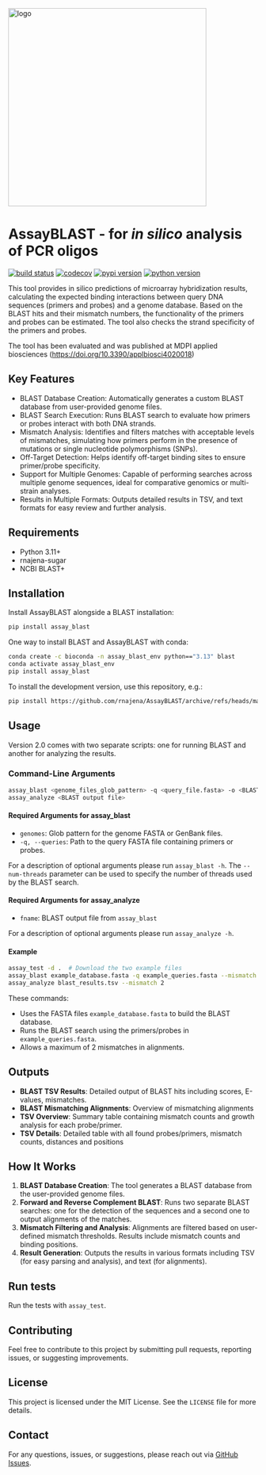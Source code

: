 <img src="https://raw.github.com/rnajena/AssayBLAST/main/logo/assayblast_logo_low.png" alt="logo" width="400">

# AssayBLAST - for *in silico* analysis of PCR oligos

[![build status](https://github.com/rnajena/AssayBLAST/workflows/tests/badge.svg)](https://github.com/rnajena/AssayBLAST/actions)
[![codecov](https://codecov.io/gh/rnajena/AssayBLAST/branch/main/graph/badge.svg)](https://codecov.io/gh/rnajena/AssayBLAST)
[![pypi version](https://img.shields.io/pypi/v/assay_blast.svg)](https://pypi.python.org/pypi/assay_blast)
[![python version](https://img.shields.io/pypi/pyversions/assay_blast.svg)](https://python.org)

This tool provides in silico predictions of microarray hybridization results, calculating the expected binding interactions between query DNA sequences (primers and probes) and a genome database. Based on the BLAST hits and their mismatch numbers, the functionality of the primers and probes can be estimated. The tool also checks the strand specificity of the primers and probes.

The tool has been evaluated and was published at MDPI applied biosciences (https://doi.org/10.3390/applbiosci4020018)


## Key Features
- BLAST Database Creation: Automatically generates a custom BLAST database from user-provided genome files.
- BLAST Search Execution: Runs BLAST search to evaluate how primers or probes interact with both DNA strands.
- Mismatch Analysis: Identifies and filters matches with acceptable levels of mismatches, simulating how primers perform in the presence of mutations or single nucleotide polymorphisms (SNPs).
- Off-Target Detection: Helps identify off-target binding sites to ensure primer/probe specificity.
- Support for Multiple Genomes: Capable of performing searches across multiple genome sequences, ideal for comparative genomics or multi-strain analyses.
- Results in Multiple Formats: Outputs detailed results in TSV, and text formats for easy review and further analysis.

## Requirements
- Python 3.11+
- rnajena-sugar
- NCBI BLAST+

## Installation

Install AssayBLAST alongside a BLAST installation:

```bash
pip install assay_blast
```

One way to install BLAST and AssayBLAST with conda:

```bash
conda create -c bioconda -n assay_blast_env python=="3.13" blast
conda activate assay_blast_env
pip install assay_blast
```

To install the development version, use this repository, e.g.:

```bash
pip install https://github.com/rnajena/AssayBLAST/archive/refs/heads/main.zip
```

## Usage
Version 2.0 comes with two separate scripts: one for running BLAST and another for analyzing the results.

### Command-Line Arguments

```bash
assay_blast <genome_files_glob_pattern> -q <query_file.fasta> -o <BLAST output file> [options]
assay_analyze <BLAST output file>
```
#### Required Arguments for assay_blast
- `genomes`: Glob pattern for the genome FASTA or GenBank files.
- `-q, --queries`: Path to the query FASTA file containing primers or probes.

For a description of optional arguments please run `assay_blast -h`.
The `--num-threads` parameter can be used to specify the number of threads used by the BLAST search.

#### Required Arguments for assay_analyze

- `fname`: BLAST output file from `assay_blast`

For a description of optional arguments please run `assay_analyze -h`.

#### Example

```bash
assay_test -d .  # Download the two example files
assay_blast example_database.fasta -q example_queries.fasta --mismatch 2
assay_analyze blast_results.tsv --mismatch 2
```

These commands:
- Uses the FASTA files `example_database.fasta` to build the BLAST database.
- Runs the BLAST search using the primers/probes in `example_queries.fasta`.
- Allows a maximum of 2 mismatches in alignments.


## Outputs
- **BLAST TSV Results**: Detailed output of BLAST hits including scores, E-values, mismatches.
- **BLAST Mismatching Alignments**: Overview of mismatching alignments
- **TSV Overview**: Summary table containing mismatch counts and growth analysis for each probe/primer.
- **TSV Details**: Detailed table with all found probes/primers, mismatch counts, distances and positions

## How It Works
1. **BLAST Database Creation**: The tool generates a BLAST database from the user-provided genome files.
2. **Forward and Reverse Complement BLAST**: Runs two separate BLAST searches: one for the detection of the sequences and a second one to output alignments of the matches.
3. **Mismatch Filtering and Analysis**: Alignments are filtered based on user-defined mismatch thresholds. Results include mismatch counts and binding positions.
4. **Result Generation**: Outputs the results in various formats including TSV (for easy parsing and analysis), and text (for alignments).

## Run tests

Run the tests with `assay_test`.

## Contributing
Feel free to contribute to this project by submitting pull requests, reporting issues, or suggesting improvements.

## License
This project is licensed under the MIT License. See the `LICENSE` file for more details.

## Contact
For any questions, issues, or suggestions, please reach out via [GitHub Issues](https://github.com/rnajena/AssayBLAST/issues).
